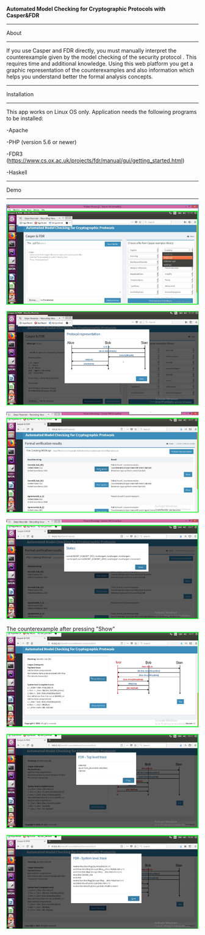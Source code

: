 
<b>Automated Model Checking for Cryptographic Protocols with Casper&FDR</b>

************
About
************
If you use Casper and FDR directly, you must manually interpret the counterexample given by the model checking of the security protocol . This requires time and additional knowledge. Using this web platform you get a graphic representation of the counterexamples and also  information which helps you understand better the formal analysis concepts.

************
Installation
************
This app works on Linux OS only.
Application needs the following programs to be installed: 


-Apache  


-PHP (version 5.6 or newer)


-FDR3 (https://www.cs.ox.ac.uk/projects/fdr/manual/gui/getting_started.html)


-Haskell 


************
Demo
************
![Choose a protocol from Casper Library](images/choose_protocol.png)


![](images/protocol_representation.png)


![](images/press_check_protocol_from_library.png)


![](images/states.png)

The counterexample after pressing "Show"
![](images/counterexample.png)


![](images/fdr_top_level_trace.png)


![](images/fdr_system_level_trace.png)

